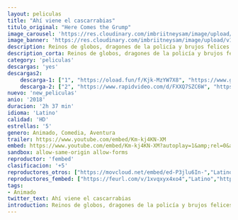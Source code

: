 ```yaml
---
layout: peliculas
title: "Ahí viene el cascarrabias"
titulo_original: "Here Comes the Grump"
image_carousel: 'https://res.cloudinary.com/imbriitneysam/image/upload/v1544325542/ahi-poster-min.jpg'
image_banner: 'https://res.cloudinary.com/imbriitneysam/image/upload/v1544325542/ahi-banner-min.jpg'
description: Reinos de globos, dragones de la policía y brujos felices son exactamente como Terry recordaba los cuentos de hadas de su abuela. Excepto que son reales y definitivamente no es alegre.
description_corta: Reinos de globos, dragones de la policía y brujos felices son exactamente como Terry recordaba los cuentos de hadas de su abuela. Excepto que son reales y definitivamente no es alegre.
category: 'peliculas'
descargas: 'yes'
descargas2:
    descarga-1: ["1", "https://oload.fun/f/Kjk-MzYW7X8", "https://www.google.com/s2/favicons?domain=openload.co","OpenLoad","https://res.cloudinary.com/imbriitneysam/image/upload/v1541473684/mexico.png", "Latino", "HD"]
    descarga-2: ["2", "https://www.rapidvideo.com/d/FXXQ7SZC6W", "https://www.google.com/s2/favicons?domain=www.rapidvideo.com","RapidVideo","https://res.cloudinary.com/imbriitneysam/image/upload/v1541473684/mexico.png", "Latino", "HD"]
nuevo: 'new_peliculas'
anio: '2018'
duracion: '2h 37 min'
idioma: 'Latino'
calidad: 'HD'
estrellas: '5'
genero: Animado, Comedia, Aventura
trailer: https://www.youtube.com/embed/Km-kj4KN-XM
embed: https://www.youtube.com/embed/Km-kj4KN-XM?autoplay=1&amp;rel=0&amp;hd=1&border=0&wmode=opaque&enablejsapi=1&modestbranding=1&controls=1&showinfo=0
sandbox: allow-same-origin allow-forms
reproductor: 'fembed'
clasificacion: '+5'
reproductores_otros: ["https://movcloud.net/embed/ed-P3jlu6In-","Latino"]
reproductores_fembed: ["https://feurl.com/v/1xvqxyx4xo4","Latino","https://feurl.com/v/pm95pmr1k8o","Latino","https://feurl.com/v/5qgx4bdn4zn0407","Latino","https://feurl.com/v/lnjz2fndr-584ly","Latino"]
tags:
- Animado
twitter_text: Ahí viene el cascarrabias
introduction: Reinos de globos, dragones de la policía y brujos felices son exactamente como Terry recordaba los cuentos de hadas de su abuela. Excepto que son reales y definitivamente no es alegre.
---
```












